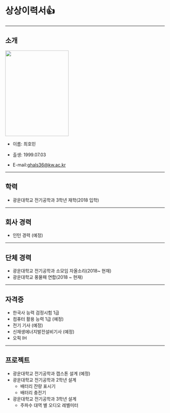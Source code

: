 # 상상이력서👍
---
## 소개
 <img src="https://user-images.githubusercontent.com/101074052/190561137-e7af4097-d67b-49e5-80a8-ebb33325a63e.jpg" width="200" height="270"/>  
 
 - 이름: 최호민 

 - 출생: 1999.07.03

 - E-mail:ghals36@kw.ac.kr

---
## 학력
 - 광운대학교 전기공학과 3학년 재학(2018 입학)
 
---
## 회사 경력
 - 인턴 경력 (예정)

---


## 단체 경력
 - 광운대학교 전기공학과 소모임 자올소리(2018~ 현재)
 - 광운대학교 풍물패 연합(2018 ~ 현재)
---

## 자격증
- 한국사 능력 검정시험 1급
- 컴퓨터 활용 능력 1급 (예정) 
- 전기 기사 (예정)
- 신재생에너지발전설비기사 (예정)
- 오픽 IH

---

## 프로젝트
 - 광운대학교 전기공학과 캡스톤 설계 (예정)
 - 광운대학교 전기공학과 2학년 설계
   - 배터리 잔량 표시기
   - 배터리 충전기
  - 광운대학교 전기공학과 3학년 설계
    - 주파수 대역 별 오디오 레벨미터
    





